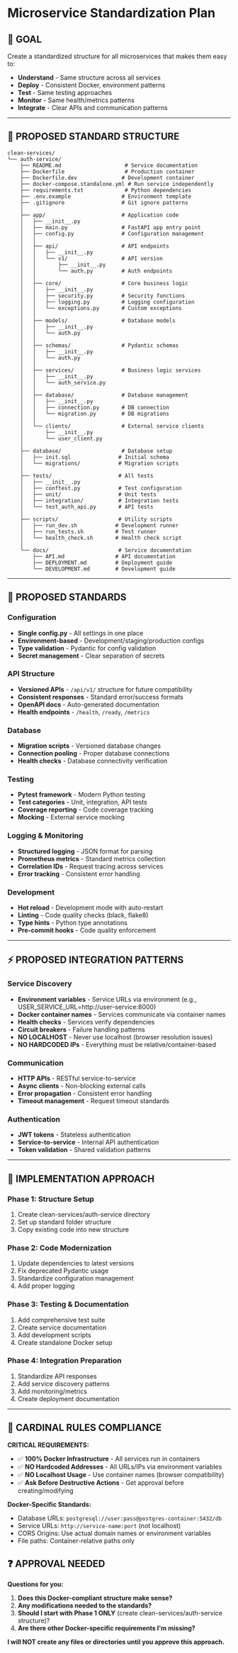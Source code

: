 # Microservice Standardization Plan

## 🎯 GOAL
Create a standardized structure for all microservices that makes them easy to:
- **Understand** - Same structure across all services
- **Deploy** - Consistent Docker, environment patterns  
- **Test** - Same testing approaches
- **Monitor** - Same health/metrics patterns
- **Integrate** - Clear APIs and communication patterns

---

## 📁 PROPOSED STANDARD STRUCTURE

```
clean-services/
└── auth-service/
    ├── README.md                    # Service documentation
    ├── Dockerfile                   # Production container
    ├── Dockerfile.dev              # Development container  
    ├── docker-compose.standalone.yml # Run service independently
    ├── requirements.txt             # Python dependencies
    ├── .env.example                # Environment template
    ├── .gitignore                  # Git ignore patterns
    │
    ├── app/                        # Application code
    │   ├── __init__.py
    │   ├── main.py                 # FastAPI app entry point
    │   ├── config.py               # Configuration management
    │   │
    │   ├── api/                    # API endpoints
    │   │   ├── __init__.py
    │   │   └── v1/                 # API version
    │   │       ├── __init__.py
    │   │       └── auth.py         # Auth endpoints
    │   │
    │   ├── core/                   # Core business logic
    │   │   ├── __init__.py
    │   │   ├── security.py         # Security functions
    │   │   ├── logging.py          # Logging configuration
    │   │   └── exceptions.py       # Custom exceptions
    │   │
    │   ├── models/                 # Database models
    │   │   ├── __init__.py
    │   │   └── auth.py
    │   │
    │   ├── schemas/                # Pydantic schemas
    │   │   ├── __init__.py  
    │   │   └── auth.py
    │   │
    │   ├── services/               # Business logic services
    │   │   ├── __init__.py
    │   │   └── auth_service.py
    │   │
    │   ├── database/               # Database management
    │   │   ├── __init__.py
    │   │   ├── connection.py       # DB connection
    │   │   └── migration.py        # DB migrations
    │   │
    │   └── clients/                # External service clients
    │       ├── __init__.py
    │       └── user_client.py
    │
    ├── database/                   # Database setup
    │   ├── init.sql               # Initial schema
    │   └── migrations/            # Migration scripts
    │
    ├── tests/                     # All tests
    │   ├── __init__.py
    │   ├── conftest.py            # Test configuration  
    │   ├── unit/                  # Unit tests
    │   ├── integration/           # Integration tests
    │   └── test_auth_api.py       # API tests
    │
    ├── scripts/                   # Utility scripts
    │   ├── run_dev.sh            # Development runner
    │   ├── run_tests.sh          # Test runner
    │   └── health_check.sh       # Health check script
    │
    └── docs/                      # Service documentation
        ├── API.md                # API documentation
        ├── DEPLOYMENT.md         # Deployment guide
        └── DEVELOPMENT.md        # Development guide
```

---

## 🔧 PROPOSED STANDARDS

### Configuration
- **Single config.py** - All settings in one place
- **Environment-based** - Development/staging/production configs
- **Type validation** - Pydantic for config validation
- **Secret management** - Clear separation of secrets

### API Structure  
- **Versioned APIs** - `/api/v1/` structure for future compatibility
- **Consistent responses** - Standard error/success formats
- **OpenAPI docs** - Auto-generated documentation
- **Health endpoints** - `/health`, `/ready`, `/metrics`

### Database
- **Migration scripts** - Versioned database changes
- **Connection pooling** - Proper database connections
- **Health checks** - Database connectivity verification

### Testing
- **Pytest framework** - Modern Python testing
- **Test categories** - Unit, integration, API tests
- **Coverage reporting** - Code coverage tracking
- **Mocking** - External service mocking

### Logging & Monitoring  
- **Structured logging** - JSON format for parsing
- **Prometheus metrics** - Standard metrics collection
- **Correlation IDs** - Request tracing across services
- **Error tracking** - Consistent error handling

### Development
- **Hot reload** - Development mode with auto-restart
- **Linting** - Code quality checks (black, flake8)
- **Type hints** - Python type annotations
- **Pre-commit hooks** - Code quality enforcement

---

## ⚡ PROPOSED INTEGRATION PATTERNS

### Service Discovery
- **Environment variables** - Service URLs via environment (e.g., USER_SERVICE_URL=http://user-service:8000)
- **Docker container names** - Services communicate via container names
- **Health checks** - Services verify dependencies
- **Circuit breakers** - Failure handling patterns
- **NO LOCALHOST** - Never use localhost (browser resolution issues)
- **NO HARDCODED IPs** - Everything must be relative/container-based

### Communication
- **HTTP APIs** - RESTful service-to-service
- **Async clients** - Non-blocking external calls  
- **Error propagation** - Consistent error handling
- **Timeout management** - Request timeout standards

### Authentication
- **JWT tokens** - Stateless authentication
- **Service-to-service** - Internal API authentication
- **Token validation** - Shared validation patterns

---

## 🚀 IMPLEMENTATION APPROACH

### Phase 1: Structure Setup
1. Create clean-services/auth-service directory
2. Set up standard folder structure
3. Copy existing code into new structure

### Phase 2: Code Modernization  
1. Update dependencies to latest versions
2. Fix deprecated Pydantic usage
3. Standardize configuration management
4. Add proper logging

### Phase 3: Testing & Documentation
1. Add comprehensive test suite
2. Create service documentation
3. Add development scripts
4. Create standalone Docker setup

### Phase 4: Integration Preparation
1. Standardize API responses
2. Add service discovery patterns
3. Add monitoring/metrics
4. Create deployment documentation

---

## 🚨 CARDINAL RULES COMPLIANCE

**CRITICAL REQUIREMENTS:**
- ✅ **100% Docker Infrastructure** - All services run in containers
- ✅ **NO Hardcoded Addresses** - All URLs/IPs via environment variables
- ✅ **NO Localhost Usage** - Use container names (browser compatibility)
- ✅ **Ask Before Destructive Actions** - Get approval before creating/modifying

**Docker-Specific Standards:**
- Database URLs: `postgresql://user:pass@postgres-container:5432/db`
- Service URLs: `http://service-name:port` (not localhost)
- CORS Origins: Use actual domain names or environment variables
- File paths: Container-relative paths only

## ❓ APPROVAL NEEDED

**Questions for you:**

1. **Does this Docker-compliant structure make sense?**
2. **Any modifications needed to the standards?**
3. **Should I start with Phase 1 ONLY** (create clean-services/auth-service structure)?
4. **Are there other Docker-specific requirements I'm missing?**

**I will NOT create any files or directories until you approve this approach.**